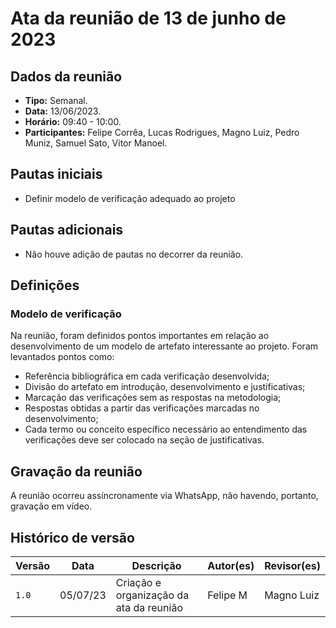 # Ata da reunião de 13 de junho de 2023

## Dados da reunião

* **Tipo:** Semanal.
* **Data:** 13/06/2023.
* **Horário:** 09:40 - 10:00.
* **Participantes:** Felipe Corrêa, Lucas Rodrigues, Magno Luiz, Pedro Muniz, Samuel Sato, Vitor Manoel.

## Pautas iniciais

* Definir modelo de verificação adequado ao projeto

## Pautas adicionais

* Não houve adição de pautas no decorrer da reunião.

## Definições

### Modelo de verificação

Na reunião, foram definidos pontos importantes em relação ao desenvolvimento de um modelo de artefato interessante ao projeto. Foram levantados pontos como:

* Referência bibliográfica em cada verificação desenvolvida;
* Divisão do artefato em introdução, desenvolvimento e justificativas;
* Marcação das verificações sem as respostas na metodologia;
* Respostas obtidas a partir das verificações marcadas no desenvolvimento;
* Cada termo ou conceito específico necessário ao entendimento das verificações deve ser colocado na seção de justificativas.

## Gravação da reunião

A reunião ocorreu assíncronamente via WhatsApp, não havendo, portanto, gravação em vídeo.

## Histórico de versão

|  Versão  |   Data   |                      Descrição                      |    Autor(es)   |  Revisor(es)  |
| -------- | -------- | --------------------------------------------------- | -------------- | ------------- |
|  `1.0`   | 05/07/23 | Criação e organização da ata da reunião | Felipe M | Magno Luiz |